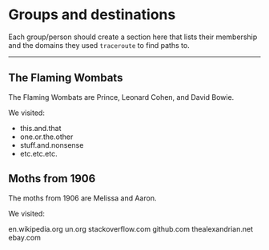 # Groups and destinations

Each group/person should create a section here that lists their membership
and the domains they used `traceroute` to find paths to.

---

## The Flaming Wombats

The Flaming Wombats are Prince, Leonard Cohen, and David Bowie.

We visited:

* this.and.that
* one.or.the.other
* stuff.and.nonsense
* etc.etc.etc.

## Moths from 1906

The moths from 1906 are Melissa and Aaron.

We visited:

en.wikipedia.org
un.org
stackoverflow.com
github.com
thealexandrian.net
ebay.com
